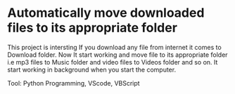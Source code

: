 # Automatically move downloaded files to its appropriate folder
This project is intersting If you download any file from internet it comes to Download folder. Now It start working and move file to its appropriate folder i.e mp3 files to Music folder and video files to Videos folder and so on. It start working in background when you start the computer.

Tool: Python Programming, VScode, VBScript
